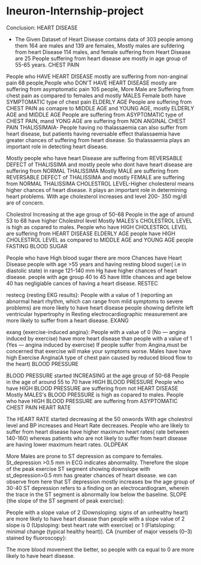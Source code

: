 # Ineuron-Internship-project


Conclusion:
HEART DISEASE

- The Given Dataset of Heart Disease contains data of 303 people among them 164 are males and 139 are females,
Mostly males are sufdering from heart Disease 114 males, and female suffering from Heart Disease are 25
People suffering from heart disease are mostly in age group of 55-65 years.
CHEST PAIN

People who HAVE HEART DISEASE mostly are suffering from non-anginal pain 68 people,People who DON'T HAVE HEART DISEASE mostly are suffering from asymptomatic pain 105 people,
More Male are Suffering from chest pain as compared to females and mostly MALES Female both have SYMPTOMATIC type of chest pain
ELDERLY AGE People are suffering from CHEST PAIN as comapre to MIDDLE AGE and YOUNG AGE, mostly ELDERLY AGE and MIDDLE AGE People are suffering from ASYPTOMATIC type of CHEST PAIN, mand YONG AGE are suffering from NON ANGINAL CHEST PAIN
THALISSIMAIA- People having no thalassaemia can also suffer from heart disease, but patients having reversable effect thalassaemia have greater chances of suffering from heart disease. So thalassaemia plays an important role in detecting heart disease.

Mostly people who have heart Disease are suffering from REVERSABLE DEFECT of THALISSIMA and mostly peole who dont have heart disease are suffering from NORMAL THALISSIMA
Mostly MALE are suffering from REVERSABLE DEFECT of THALISSIMA and mostly FEMALE are suffering from NORMAL THALISSIMA
CHOLESTROL LEVEL-Higher cholesterol means higher chances of heart disease. it plays an important role in determining heart problems. With age cholesterol increases and level 200- 350 mg/dl are of concern.

Cholestrol Increasing at the age group of 50-68
People in the age of around 53 to 68 have higher Cholestrol level
Mostly MALES's CHOLESTROL LEVEL is high as copared to males.
People who have HIGH CHOLESTROL LEVEL are suffering from HEART DISEASE
ELDERLY AGE people have HIGH CHOLESTROL LEVEL as compared to MIDDLE AGE and YOUNG AGE people
FASTING BLOOD SUGAR

People who have High blood sugar there are more Chances have Heart Disease
people with age >55 years and having resting blood suger( i.e in diastolic state) in range 121-140 mm Hg have higher chances of heart disease.
people with age group 40 to 45 have little chances and age below 40 has negligiable cances of having a heart disease.
RESTEC

restecg {resting EKG results}: People with a value of 1 (reporting an abnormal heart rhythm, which can range from mild symptoms to severe problems) are more likely to have heart disease
people showing definite left ventricular hypertrophy in Resting electrocardiographic measurement are more likely to suffer from a heart disease.
EXANG

exang {exercise-induced angina}: People with a value of 0 (No — angina induced by exercise) have more heart disease than people with a value of 1 (Yes — angina induced by exercise)
If people suffer from Angina,must be concerned that exercise will make your symptoms worse.
Males have have high Exercise Angina(A type of chest pain caused by reduced blood flow to the heart)
BLOOD PRESSURE

BLOOD PRESSURE started INCREASING at the age group of 50-68
People in the age of around 55 to 70 have HIGH BLOOD PRESSURE
People who have HIGH BLOOD PRESSURE are suffering from not HEART DISEASE
Mostly MALES's BLOOD PRESSURE is high as copared to males.
People who have HIGH BLOOD PRESSURE are suffering from ASYPTOMATIC CHEST PAIN
HEART RATE

The HEART RATE started decreasing at the 50 onwords
With age cholestrol level and BP increases and Heart Rate decreases.
People who are likely to suffer from heart disease have higher maximum heart rates( rate between 140-160) whereas patients who are not likely to suffer from heart disease are having lower maximum heart rates.
OLDPEAK

More Males are prone to ST depression as compare to females.
St_depression >0.5 mm in ECG indicates abnormality. Therefore the slope of the peak exercise ST segment showing downslope with st_depression>0.5 mm has greater chances of heart disease.
we can observe from here that ST depression mostly increases bw the age group of 30-40
ST depression refers to a finding on an electrocardiogram, wherein the trace in the ST segment is abnormally low below the baseline.
SLOPE {the slope of the ST segment of peak exercise}:

People with a slope value of 2 (Downsloping: signs of an unhealthy heart) are more likely to have heart disease than people with a slope value of 2 slope is 0 (Upsloping: best heart rate with exercise) or 1 (Flatsloping: minimal change (typical healthy heart)).
CA {number of major vessels (0–3) stained by fluoroscopy}:

The more blood movement the better, so people with ca equal to 0 are more likely to have heart disease.
